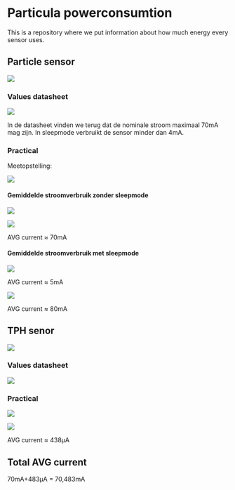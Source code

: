 # Particula powerconsumtion
This is a repository where we put information about how much energy every sensor uses.

## Particle sensor

![](img/particleSensor.png)

### Values datasheet

![](./img/datasheetParticleSenor.PNG)

In de datasheet vinden we terug dat de nominale stroom maximaal 70mA mag zijn. In sleepmode verbruikt de sensor minder dan 4mA.

### Practical

Meetopstelling:

![](./img/practicalParticleSenor.PNG)

#### Gemiddelde stroomverbruik zonder sleepmode

![](img/particle10s.png)

![](img/particle20s.png)

AVG current ≈ 70mA

#### Gemiddelde stroomverbruik met sleepmode

![](img/particleInSleemode.png)

AVG current ≈ 5mA

![](img/particleUitSleepmode.png)

AVG current ≈ 80mA

## TPH senor

![](./img/BME280.PNG)

### Values datasheet

![](./img/datasheetBME280.PNG)

### Practical

![](img/BME20ValueMeting.png)

![](img/BME280Powerconsumtion.png)

AVG current ≈ 438µA


## Total AVG current

70mA+483µA = 70,483mA




